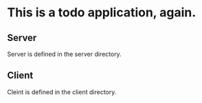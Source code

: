 # This is a todo application, again.

## Server

Server is defined in the server directory.

## Client

Cleint is defined in the client directory.
